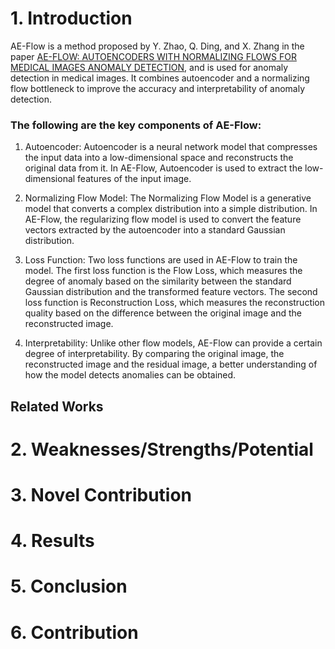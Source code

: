 # 1. Introduction 
AE-Flow is a method proposed by Y. Zhao, Q. Ding, and X. Zhang in the paper [AE-FLOW: AUTOENCODERS WITH NORMALIZING FLOWS FOR MEDICAL IMAGES ANOMALY DETECTION](https://openreview.net/forum?id=9OmCr1q54Z), and is used for anomaly detection in medical images. It combines autoencoder and a normalizing flow bottleneck to improve the accuracy and interpretability of anomaly detection. 

### The following are the key components of AE-Flow:

1. Autoencoder: Autoencoder is a neural network model that compresses the input data into a low-dimensional space and reconstructs the original data from it. In AE-Flow, Autoencoder is used to extract the low-dimensional features of the input image.

2. Normalizing Flow Model: The Normalizing Flow Model is a generative model that converts a complex distribution into a simple distribution. In AE-Flow, the regularizing flow model is used to convert the feature vectors extracted by the autoencoder into a standard Gaussian distribution.

3. Loss Function: Two loss functions are used in AE-Flow to train the model. The first loss function is the Flow Loss, which measures the degree of anomaly based on the similarity between the standard Gaussian distribution and the transformed feature vectors. The second loss function is Reconstruction Loss, which measures the reconstruction quality based on the difference between the original image and the reconstructed image.

4. Interpretability: Unlike other flow models, AE-Flow can provide a certain degree of interpretability. By comparing the original image, the reconstructed image and the residual image, a better understanding of how the model detects anomalies can be obtained.

## Related Works

# 2. Weaknesses/Strengths/Potential

# 3. Novel Contribution

# 4. Results

# 5. Conclusion

# 6. Contribution
